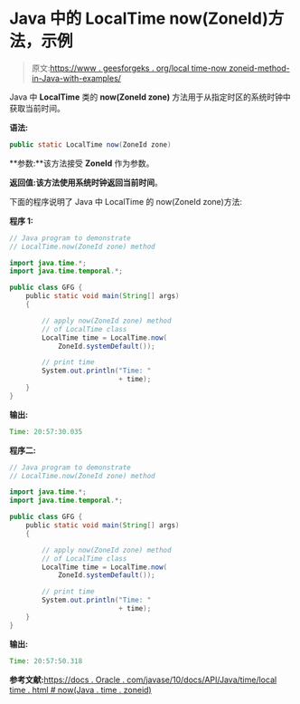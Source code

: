 # Java 中的 LocalTime now(ZoneId)方法，示例

> 原文:[https://www . geesforgeks . org/local time-now zoneid-method-in-Java-with-examples/](https://www.geeksforgeeks.org/localtime-nowzoneid-method-in-java-with-examples/)

Java 中 **LocalTime** 类的 **now(ZoneId zone)** 方法用于从指定时区的系统时钟中获取当前时间。

**语法:**

```java
public static LocalTime now(ZoneId zone)
```

**参数:**该方法接受 **ZoneId** 作为参数。

**返回值:**该方法使用系统时钟返回当前**时间**。

下面的程序说明了 Java 中 LocalTime 的 now(ZoneId zone)方法:

**程序 1:**

```java
// Java program to demonstrate
// LocalTime.now(ZoneId zone) method

import java.time.*;
import java.time.temporal.*;

public class GFG {
    public static void main(String[] args)
    {

        // apply now(ZoneId zone) method
        // of LocalTime class
        LocalTime time = LocalTime.now(
            ZoneId.systemDefault());

        // print time
        System.out.println("Time: "
                           + time);
    }
}
```

**输出:**

```java
Time: 20:57:30.035

```

**程序二:**

```java
// Java program to demonstrate
// LocalTime.now(ZoneId zone) method

import java.time.*;
import java.time.temporal.*;

public class GFG {
    public static void main(String[] args)
    {

        // apply now(ZoneId zone) method
        // of LocalTime class
        LocalTime time = LocalTime.now(
            ZoneId.systemDefault());

        // print time
        System.out.println("Time: "
                           + time);
    }
}
```

**输出:**

```java
Time: 20:57:50.318

```

**参考文献:**[https://docs . Oracle . com/javase/10/docs/API/Java/time/local time . html # now(Java . time . zoneid)](https://docs.oracle.com/javase/10/docs/api/java/time/LocalTime.html#now(java.time.ZoneId))